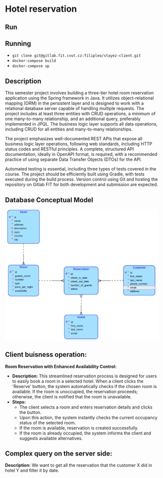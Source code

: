 # Hotel reservation
## Run
## Running
- `git clone git@gitlab.fit.cvut.cz:filipleo/stayez-client.git`
- `docker-compose build`
- `docker-compose up`
## Description
This semester project involves building a three-tier hotel room reservation application using the Spring framework in Java. It utilizes object-relational mapping (ORM) in the persistent layer and is designed to work with a relational database server capable of handling multiple requests. The project includes at least three entities with CRUD operations, a minimum of one many-to-many relationship, and an additional query, preferably implemented in JPQL. The business logic layer supports all data operations, including CRUD for all entities and many-to-many relationships.

The project emphasizes well-documented REST APIs that expose all business logic layer operations, following web standards, including HTTP status codes and RESTful principles. A complete, structured API documentation, ideally in OpenAPI format, is required, with a recommended practice of using separate Data Transfer Objects (DTOs) for the API.

Automated testing is essential, including three types of tests covered in the course. The project should be efficiently built using Gradle, with tests executed during the build process. Version control using Git and hosting the repository on Gitlab FIT for both development and submission are expected.

## Database Conceptual Model
![database_diagram](images/db.png)
## Client buisness operation:
**Room Reservation with Enhanced Availability Control:**
- **Description:** This streamlined reservation process is designed for users to easily book a room in a selected hotel. When a client clicks the 'Reserve' button, the system automatically checks if the chosen room is available. If the room is unoccupied, the reservation proceeds; otherwise, the client is notified that the room is unavailable.
- **Steps:** 
    - The client selects a room and enters reservation details and clicks the button.
    - Upon this action, the system instantly checks the current occupancy status of the selected room.
    - If the room is available, reservation is created successfully.
    - If the room is already occupied, the system informs the client and suggests available alternatives.
## Complex query on the server side: 
**Description:** 
We want to get all the reservation that the customer X did in hotel Y and filter it by date.
